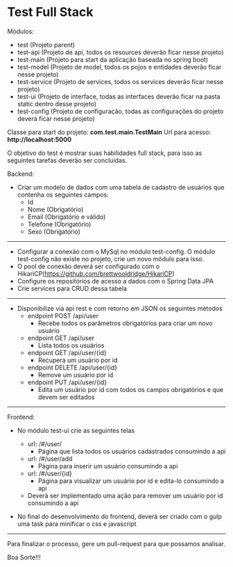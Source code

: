 # Test Full Stack

Módulos:

 - test (Projeto parent)
 - test-api (Projeto de api, todos os resources deverão ficar nesse projeto)
 - test-main (Projeto para start da aplicação baseada no spring boot)
 - test-model (Projeto de model, todos os pojos e entidades deverão ficar nesse projeto)
 - test-service (Projeto de services, todos os services deverão ficar nesse projeto)
 - test-ui (Projeto de interface, todas as interfaces deverão ficar na pasta static dentro desse projeto)
 - test-config (Projeto de configuração, todas as configurações do projeto deverá ficar nesse projeto)

Classe para start do projeto: **com.test.main.TestMain**
Url para acesso: **http://localhost:5000**

O objetivo do test é mostrar suas habilidades full stack, para isso as seguintes tarefas deverão ser concluídas.

Backend:

 - Criar um modelo de dados com uma tabela de cadastro de usuários que contenha os seguintes campos:
	 - Id
	 - Nome (Obrigatório)
	 - Email (Obrigatório e válido)
	 - Telefone (Obrigatório)
	 - Sexo (Obrigatório)


----------
- Configurar a conexão com o MySql no módulo test-config. O módulo test-config não existe no projeto, crie um novo módulo para isso.
- O pool de conexão deverá ser configurado com o HikariCP(https://github.com/brettwooldridge/HikariCP)
- Configure os repositórios de acesso a dados com o Spring Data JPA
- Crie services para CRUD dessa tabela


----------
- Disponibilize via api rest e com retorno em JSON os seguintes métodos
	- endpoint POST /api/user 
		- Recebe todos os parâmetros obrigatórios para criar um novo usuário
	- endpoint GET /api/user
		- Lista todos os usuários
	- endpoint GET /api/user/{id}
		- Recupera um usuário por id
	- endpoint DELETE /api/user/{id}
		- Remove um usuário por id
	- endpoint PUT /api/user/{id}
		- Edita um usuário por id com todos os campos obrigatórios e que devem ser editados


----------

Frontend:

- No módulo test-ui crie as seguintes telas
	- url: /#/user/
		- Página que lista todos os usuários cadastrados consumindo a api
	- url: /#/user/add
		- Página para inserir um usuário consumindo a api
	- url: /#/user/{id}
		- Página para visualizar um usuário por id e edita-lo consumindo a api
	- Deverá ser implementado uma ação para remover um usuário por id consumindo a api

- No final do desenvolvimento do frontend, deverá ser criado com o gulp uma task para minificar o css e javascript


----------

Para finalizar o processo, gere um pull-request para que possamos analisar.

Boa Sorte!!!

 